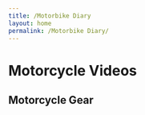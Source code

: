 ```yaml
---
title: /Motorbike Diary
layout: home
permalink: /Motorbike Diary/
---
```


# Motorcycle Videos

## Motorcycle Gear 
